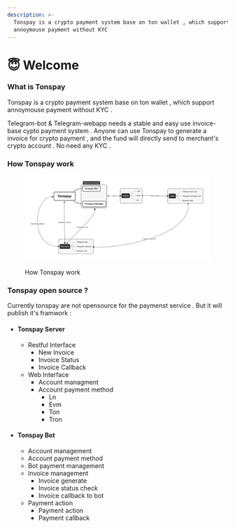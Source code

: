 ```yaml
---
description: >-
  Tonspay is a crypto payment system base on ton wallet , which support
  annoymouse payment without KYC
---
```


# 😇 Welcome

### What is Tonspay

Tonspay is a crypto payment system base on ton wallet , which support annoymouse payment without KYC .

Telegram-bot & Telegram-webapp needs a stable and easy use invoice-base cypto payment system . Anyone can use Tonspay to generate a invoice for crypto payment , and the fund will directly send to merchant's crypto account . No need any KYC .

### How Tonspay work

<figure><img src=".gitbook/assets/Tonspay.png" alt=""><figcaption><p>How Tonspay work</p></figcaption></figure>

### Tonspay open source ?&#x20;

Currently tonspay are not opensource for the paymenst service . But it will publish it's framwork :

* #### Tonspay Server
  * Restful Interface
    * New Invoice
    * Invoice Status
    * Invoice Callback
  * Web Interface
    * Account managment
    * Account payment method
      * Ln
      * Evm
      * Ton
      * Tron
* #### Tonspay Bot
  * Account management
  * Account payment method
  * Bot payment management
  * Invoice management
    * Invoice generate
    * Invoice status check
    * Invoice callback to bot
  * Payment action
    * Payment action
    * Payment callback
